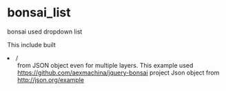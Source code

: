 # bonsai_list
bonsai used dropdown list 

This include built <li>/<ul> from JSON object even for multiple layers.
This example used https://github.com/aexmachina/jquery-bonsai project
Json object from http://json.org/example
